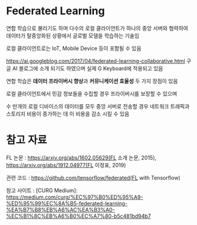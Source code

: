 # Federated Learning

연합 학습으로 불리기도 하며 다수의 로컬 클라이언트가 하나의 중앙 서버와 협력하여 데이터가 탈중앙화된 상황에서 글로벌 모델을 학습하는 기술임

로컬 클라이언트로는 IoT, Mobile Device 등이 포함될 수 있음

https://ai.googleblog.com/2017/04/federated-learning-collaborative.html 구글 AI 블로그에 소개 되기도 하였으며 실제 G Keyboard에 적용되고 있음

연합 학습은 **데이터 프라이버시 향상**과 **커뮤니케이션 효율성** 두 가지 장점이 있음

로컬 클라이언트에서 민감 정보들을 수집할 경우 프라이버시를 보장할 수 있으며 

수 만개의 로컬 디바이스의 데이터를 모두 중앙 서버로 전송할 경우 네트워크 트래픽과 스토리지 비용이 증가하는 데 이 비용을 감소 시킬 수 있음



# 참고 자료

FL 논문 : https://arxiv.org/abs/1602.05629(FL 소개 논문, 2015), https://arxiv.org/abs/1912.04977(FL 이정표, 2019)

관련 코드 : https://github.com/tensorflow/federated(FL with Tensorflow)

참고 사이트 : [CURG Medium]: https://medium.com/curg/%EC%97%B0%ED%95%A9-%ED%95%99%EC%8A%B5-federated-learning-%EA%B7%B8%EB%A6%AC%EA%B3%A0-%EC%B1%8C%EB%A6%B0%EC%A7%80-b5c481bd94b7
